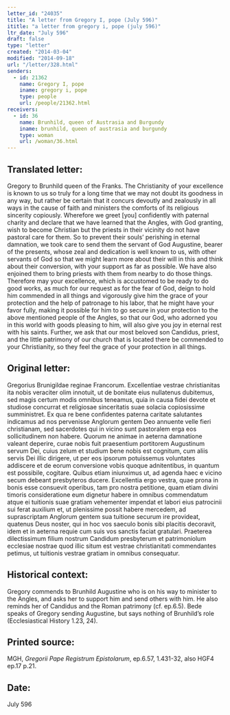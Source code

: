 ```yaml
---
letter_id: "24035"
title: "A letter from Gregory I, pope (July 596)"
ititle: "a letter from gregory i, pope (july 596)"
ltr_date: "July 596"
draft: false
type: "letter"
created: "2014-03-04"
modified: "2014-09-18"
url: "/letter/328.html"
senders:
  - id: 21362
    name: Gregory I, pope
    iname: gregory i, pope
    type: people
    url: /people/21362.html
receivers:
  - id: 36
    name: Brunhild, queen of Austrasia and Burgundy
    iname: brunhild, queen of austrasia and burgundy
    type: woman
    url: /woman/36.html
---
```

<h2> Translated letter:</h2>Gregory to Brunhild queen of the Franks.
The Christianity of your excellence is known to us so truly for a long time that we may not doubt its goodness in any way, but rather be certain that it concurs devoutly and zealously in all ways in the cause of faith and ministers the comforts of its religious sincerity copiously.  Wherefore we greet [you] confidently with paternal charity and declare that we have learned that the Angles, with God granting, wish to become Christian but the priests in their vicinity do not have pastoral care for them.  So to prevent their souls’ perishing in eternal damnation, we took care to send them the servant of God Augustine, bearer of the presents, whose zeal and dedication is well known to us, with other servants of God so that we might learn more about their will in this and think about their conversion, with your support as far as possible.  We have also enjoined them to bring priests with them from nearby to do those things.  Therefore may your excellence, which is accustomed to be ready to do good works, as much for our request as for the fear of God, deign to hold him commended in all things and vigorously give him the grace of your protection and the help of patronage to his labor, that he might have your favor fully, making it possible for him to go secure in your protection to the above mentioned people of the Angles, so that our God, who adorned you in this world with goods pleasing to him, will also give you joy in eternal rest with his saints.
Further, we ask that our most beloved son Candidus, priest, and the little patrimony of our church that is located there be commended to your Christianity, so they feel the grace of your protection in all things.
<h2 class="mt-4"> Original letter:</h2>Gregorius Brunigildae reginae Francorum.
Excellentiae vestrae christianitas ita nobis veraciter olim innotuit, ut de bonitate eius nullatenus dubitemus, sed magis certum modis omnibus teneamus, quia in causa fidei devote et studiose concurrat et religiosae sinceritatis suae solacia copiosissime sumministret. Ex qua re bene confidentes paterna caritate salutantes indicamus ad nos pervenisse Anglorum gentem Deo annuente velle fieri christianam, sed sacerdotes qui in vicino sunt pastoralem erga eos sollicitudinem non habere. Quorum ne animae in aeterna damnatione valeant deperire, curae nobis fuit praesentium portitorem Augustinum servum Dei, cuius zelum et studium bene nobis est cognitum, cum aliis servis Dei illic dirigere, ut per eos ipsorum potuissemus voluntates addiscere et de eorum conversione vobis quoque adnitentibus, in quantum est possibile, cogitare. Quibus etiam iniunximus ut, ad agenda haec e vicino secum debeant presbyteros ducere. Excellentia ergo vestra, quae prona in bonis esse consuevit operibus, tam pro nostra petitione, quam etiam divini timoris consideratione eum dignetur habere in omnibus commendatum atque ei tuitionis suae gratiam vehementer impendat et labori eius patrocinii sui ferat auxilium et, ut plenissime possit habere mercedem, ad suprascriptam Anglorum gentem sua tuitione securum ire provideat, quatenus Deus noster, qui in hoc vos saeculo bonis sibi placitis decoravit, idem et in aeterna requie cum suis vos sanctis faciat gratulari.
Praeterea dilectissimum filium nostrum Candidum presbyterum et patrimoniolum ecclesiae nostrae quod illic situm est vestrae christianitati commendantes petimus, ut tuitionis vestrae gratiam in omnibus consequatur.
<h2 class="mt-4"> Historical context:</h2>Gregory commends to Brunhild Augustine who is on his way to minister to the Angles, and asks her to support him and send others with him.  He also reminds her of Candidus and the Roman patrimony (cf. ep.6.5).  Bede speaks of Gregory sending Augustine, but says nothing of Brunhild’s role (Ecclesiastical History 1.23, 24).
<h2 class="mt-4"> Printed source:</h2><p>MGH, <em>Gregorii Pape Registrum Epistolarum</em>, ep.6.57, 1.431-32, also HGF4 ep.17 p.21.</p><h2 class="mt-4"> Date:</h2>July 596